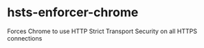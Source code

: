 # hsts-enforcer-chrome

Forces Chrome to use HTTP Strict Transport Security on all HTTPS connections
